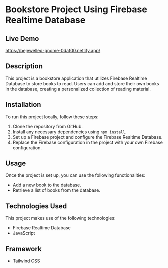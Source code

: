 # Bookstore Project Using Firebase Realtime Database

## Live Demo 
https://bejewelled-gnome-0daf00.netlify.app/

## Description
This project is a bookstore application that utilizes Firebase Realtime Database to store books to read. 
Users can add and store their own books in the database, creating a personalized collection of reading material.

## Installation
To run this project locally, follow these steps:
1. Clone the repository from GitHub.
2. Install any necessary dependencies using `npm install`.
3. Set up a Firebase project and configure the Firebase Realtime Database.
4. Replace the Firebase configuration in the project with your own Firebase configuration.

## Usage
Once the project is set up, you can use the following functionalities:
- Add a new book to the database.
- Retrieve a list of books from the database.

## Technologies Used
This project makes use of the following technologies:
- Firebase Realtime Database
- JavaScript

## Framework
- Tailwind CSS
  
